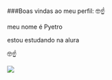 ###Boas vindas ao meu perfil: 🤓☝

meu nome é Pyetro

estou estudando na alura

🤓☝

![](https://media.tenor.com/DuThn51FjPcAAAAM/nerd-emoji-nerd.gif)
